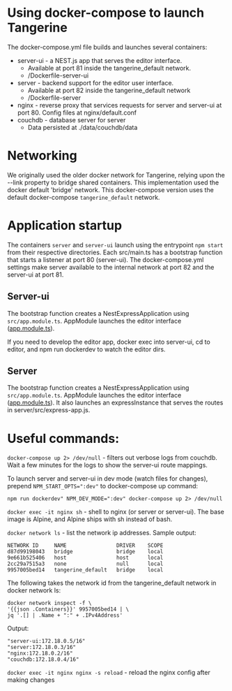 # Using docker-compose to launch Tangerine

The docker-compose.yml file builds and launches several containers:
- server-ui - a NEST.js app that serves the editor interface. 
  - Available at port 81 inside the tangerine_default network.
  - /Dockerfile-server-ui
- server - backend support for the editor user interface. 
  - Available at port 82 inside the tangerine_default network
  - /Dockerfile-server
- nginx - reverse proxy that services requests for server and server-ui at port 80. Config files at nginx/default.conf
- couchdb - database server for server
  - Data persisted at ./data/couchdb/data

# Networking

We originally used the older docker network for Tangerine, relying upon the --link property to bridge shared containers. 
This implementation used the docker default 'bridge' network. This docker-compose version uses the default docker-compose `tangerine_default` network.

# Application startup

The containers `server` and `server-ui` launch using the entrypoint `npm start` from their respective directories. Each src/main.ts has a bootstrap function that starts a listener at port 80 (server-ui). The docker-compose.yml settings make server available to the internal network at port 82 and the server-ui at port 81. 

## Server-ui

The bootstrap function creates a NestExpressApplication using `src/app.module.ts`. AppModule launches the editor interface ([app.module.ts](..%2F..%2Fserver-ui%2Fsrc%2Fapp.module.ts)). 

If you need to develop the editor app, docker exec into server-ui, cd to editor, and npm run dockerdev to watch the editor dirs.

## Server

The bootstrap function creates a NestExpressApplication using `src/app.module.ts`. AppModule launches the editor interface ([app.module.ts](..%2F..%2Fserver%2Fsrc%2Fapp.module.ts)). It also launches an expressInstance that serves the routes in server/src/express-app.js. 

# Useful commands:

`docker-compose up 2> /dev/null` - filters out verbose logs from couchdb. Wait a few minutes for the logs to show the server-ui route mappings.

To launch server and server-ui in dev mode (watch files for changes), prepend `NPM_START_OPTS=":dev"` to docker-compose up command:

`npm run dockerdev" NPM_DEV_MODE=":dev" docker-compose up 2> /dev/null`

`docker exec -it nginx sh` - shell to nginx (or server or server-ui). The base image is Alpine, and Alpine ships with sh instead of bash.

`docker network ls` - list the network ip addresses. Sample output:

```shell
NETWORK ID     NAME                DRIVER    SCOPE
d87d99198043   bridge              bridge    local
9e661b525406   host                host      local
2cc29a7515a3   none                null      local
9957005bed14   tangerine_default   bridge    local
```

The following takes the network id from the tangerine_default network in docker network ls:

```shell
docker network inspect -f \
'{{json .Containers}}' 9957005bed14 | \
jq '.[] | .Name + ":" + .IPv4Address'
```

Output: 
```shell
"server-ui:172.18.0.5/16"
"server:172.18.0.3/16"
"nginx:172.18.0.2/16"
"couchdb:172.18.0.4/16"
```

`docker exec -it nginx nginx -s reload` - reload the nginx config after making changes

